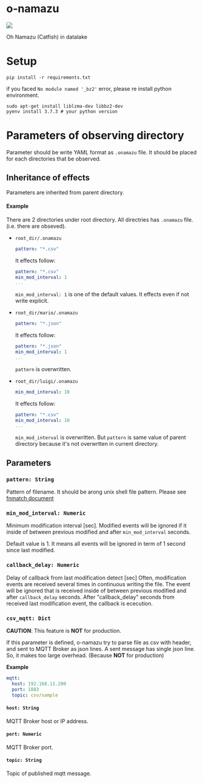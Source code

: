 # o-namazu
![](https://github.com/tac0x2a/o-namazu/workflows/Python%20Build/badge.svg)

Oh Namazu (Catfish) in datalake

# Setup
```
pip install -r requirements.txt
```

if you faced `No module named '_bz2'` error, please re install python environment.
```
sudo apt-get install liblzma-dev libbz2-dev
pyenv install 3.7.3 # your python version
 ```

# Parameters of observing directory
Parameter should be write YAML format as `.onamazu` file. It should be placed for each directories that be observed.

## Inheritance of effects
Parameters are inherited from parent directory.

#### Example
There are 2 directories under root directory. All directries has `.onamazu` file. (i.e. there are obseved).

+ `root_dir/.onamazu`
  ```yaml
  pattern: "*.csv"
  ```

  It effects follow:
  ```yaml
  pattern: "*.csv"
  min_mod_interval: 1
  ...
  ```

  `min_mod_interval: 1` is one of the default values. It effects even if not write explicit.

+ `root_dir/mario/.onamazu`
  ```yaml
  pattern: "*.json"
  ```

  It effects follow:
  ```yaml
  pattern: "*.json"
  min_mod_interval: 1
  ...
  ```

  `pattern` is overwritten.


+ `root_dir/luigi/.onamazu`
  ```yaml
  min_mod_interval: 10
  ```

  It effects follow:
  ```yaml
  pattern: "*.csv"
  min_mod_interval: 10
  ...
  ```
  `min_mod_interval` is overwritten. But `pattern` is same value of parent directory because it's not overwrtten in current directory.



## Parameters
### `pattern: String`
Pattern of filename. It should be arong unix shell file pattern. Please see [fnmatch document](https://docs.python.org/3/library/fnmatch.html)

### `min_mod_interval: Numeric`
Minimum modification interval [sec].
Modified events will be ignored if it inside of between previous modified and after `min_mod_interval` seconds.

Default value is 1. It means all events will be ignored in term of 1 second since last modified.


### `callback_delay: Numeric`
Delay of callback from last modification detect [sec]
Often, modification events are received several times in continuous writing the file.
The event will be ignored that is received inside of between previous modified and after `callback_delay` seconds.
After "callback_delay" seconds from received last modification event, the callback is ececution.

### `csv_mqtt: Dict`
**CAUTION**: This feature is **NOT** for production.

If this parameter is defined, o-namazu try to parse file as csv with header, and sent to MQTT Broker as json lines.
A sent message has single json line. So, it makes too large overhead. (Because **NOT** for production)


**Example**
```yaml
mqtt:
  host: 192.168.11.200
  port: 1883
  topic: csv/sample
```

#### `host: String`
MQTT Broker host or IP address.

#### `port: Numeric`
MQTT Broker port.

#### `topic: String`
Topic of published mqtt message.